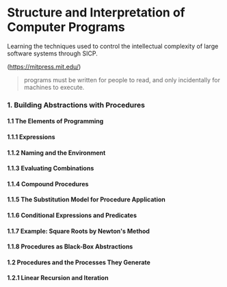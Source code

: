 
# Structure and Interpretation of Computer Programs
Learning the techniques used to control the intellectual complexity of large software systems through SICP.

(https://mitpress.mit.edu/)

> programs must be written for people to read, and only incidentally for machines to execute.

### 1. Building Abstractions with Procedures
#### 1.1 The Elements of Programming
#### 1.1.1 Expressions
#### 1.1.2 Naming and the Environment
#### 1.1.3 Evaluating Combinations
#### 1.1.4 Compound Procedures
#### 1.1.5 The Substitution Model for Procedure Application
#### 1.1.6 Conditional Expressions and Predicates
#### 1.1.7 Example: Square Roots by Newton's Method
#### 1.1.8 Procedures as Black-Box Abstractions

#### 1.2 Procedures and the Processes They Generate
#### 1.2.1 Linear Recursion and Iteration